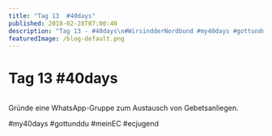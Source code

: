 ```yaml
---
title: "Tag 13  #40days"
published: 2018-02-28T07:00:40
description: "Tag 13 - #40days\n#WirsindderNordbund #my40days #gottunddu #meinEC #ecjugend"
featuredImage: /blog-default.png
---
```


# Tag 13  #40days

<img loading="lazy" src="/old/40DAYS_02-28_IN-tag-13.jpg" alt>

Gründe eine WhatsApp-Gruppe zum Austausch von Gebetsanliegen.

#my40days #gottunddu #meinEC #ecjugend